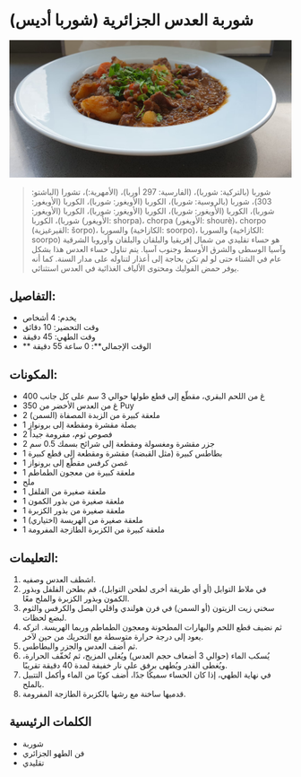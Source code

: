 # شوربة العدس الجزائرية (شوربا أديس)

![شوربة عدس جزائرية](https://github.com/anamorph/recettes/blob/main/photos/fr-soupe-aux-lentilles-algerienne-01.jpg?raw=true)

> شوربا (بالتركية: شوربا)، (الفارسية: 297 أوربا)، (الأمهرية:)، تشورا (الباشتو: 303)، شوربا (بالروسية: شوربا)، الكوربا (الأويغور: شوربا)، الكوربا (الأويغور: شوربا)، الكوربا (الأويغور: شوربا)، الكوربا (الأويغور: شوربا)، الكوربا (الأويغور: شوربا)، الكوربا (الأويغور: shorpa)، chorpa (الأويغور: shourè)، chorpo (القيرغيزية: šorpo)، والسوربا (الكازاخية: soorpo)، والسوربا (الكازاخية: soorpo) هو حساء تقليدي من شمال إفريقيا والبلقان والبلقان وأوروبا الشرقية وآسيا الوسطى والشرق الأوسط وجنوب آسيا. يتم تناول حساء العدس هذا بشكل عام في الشتاء حتى لو لم تكن بحاجة إلى أعذار لتناوله على مدار السنة. كما أنه يوفر حمض الفوليك ومحتوى الألياف الغذائية في العدس استثنائي.

## التفاصيل:
* يخدم: 4 أشخاص
* وقت التحضير: 10 دقائق
* وقت الطهي: 45 دقيقة
* ** الوقت الإجمالي**: 0 ساعة 55 دقيقة

## المكونات:
* 400 غ من اللحم البقري، مقطّع إلى قطع طولها حوالي 3 سم على كل جانب
* 350 غ من العدس الأخضر من Puy
* 2 ملعقة كبيرة من الزبدة المصفاة (السمن)
* 1 بصلة مقشرة ومقطعة إلى برونواز
* 2 فصوص ثوم، مفرومة جيداً
* 2 جزر مقشرة ومغسولة ومقطعة إلى شرائح بسمك 0.5 سم
* 1 بطاطس كبيرة (مثل القبضة) مقشرة ومقطعة إلى قطع كبيرة
* 1 غصن كرفس مقطّع إلى برونواز
* 1 ملعقة كبيرة من معجون الطماطم
* ملح
* 1 ملعقة صغيرة من الفلفل
* 1 ملعقة صغيرة من بذور الكمون
* 1 ملعقة صغيرة من بذور الكزبرة
* 1 ملعقة صغيرة من الهريسة (اختياري)
* 1 ملعقة كبيرة من الكزبرة الطازجة المفرومة

## التعليمات:
1. اشطف العدس وصفيه.
1. في ملاط التوابل (أو أي طريقة أخرى لطحن التوابل)، قم بطحن الفلفل وبذور الكمون وبذور الكزبرة والملح معًا.
1. سخني زيت الزيتون (أو السمن) في فرن هولندي واقلي البصل والكرفس والثوم لبضع لحظات.
1. ثم نضيف قطع اللحم والبهارات المطحونة ومعجون الطماطم وربما الهريسة. اتركه يعود إلى درجة حرارة متوسطة مع التحريك من حين لآخر.
1. ثم أضف العدس والجزر والبطاطس.
1. يُسكب الماء (حوالي 3 أضعاف حجم العدس) ويُغلى المزيج، ثم تُخفّف الحرارة، ويُغطى القدر ويُطهى برفق على نار خفيفة لمدة 40 دقيقة تقريبًا.
1. في نهاية الطهي، إذا كان الحساء سميكًا جدًا، أضف كوبًا من الماء وأكمل التتبيل بالملح.
1. قدميها ساخنة مع رشها بالكزبرة الطازجة المفرومة.

## الكلمات الرئيسية
* شوربة
* فن الطهو الجزائري
* تقليدي